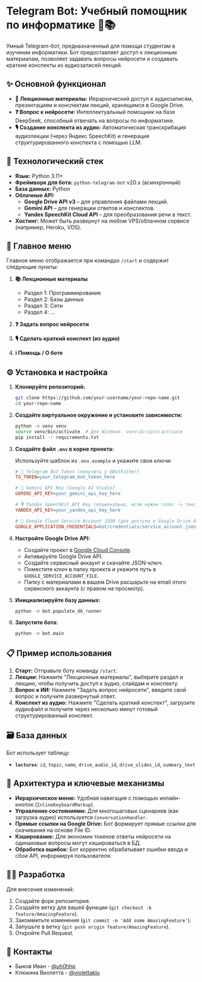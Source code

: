 
# Telegram Bot: Учебный помощник по информатике 🤖📚

Умный Telegram-бот, предназначенный для помощи студентам в изучении информатики. Бот предоставляет доступ к лекционным материалам, позволяет задавать вопросы нейросети и создавать краткие конспекты из аудиозаписей лекций.

## ✨ Основной функционал

*   **📖 Лекционные материалы:** Иерархический доступ к аудиозаписям, презентациям и конспектам лекций, хранящимся в Google Drive.
*   **❓ Вопрос к нейросети:** Интеллектуальный помощник на базе DeepSeek, способный отвечать на вопросы по информатике.
*   **🎙️ Создание конспекта из аудио:** Автоматическая транскрибация аудиолекции (через Яндекс SpeechKit) и генерация структурированного конспекта с помощью LLM.

## 🚀 Технологический стек

*   **Язык:** Python 3.11+
*   **Фреймворк для бота:** `python-telegram-bot` v20.x (асинхронный)
*   **База данных:** Python
*   **Облачные API:**
    *   **Google Drive API v3** – для управления файлами лекций.
    *   **Gemini API** – для генерации ответов и конспектов.
    *   **Yandex SpeechKit Cloud API** – для преобразования речи в текст.
*   **Хостинг:** Может быть развернут на любом VPS/облачном сервисе (например, Heroku, VDS).


## 📱 Главное меню

Главное меню отображается при командах `/start` и содержит следующие пункты:

1. **📚 Лекционные материалы**
   - Раздел 1: Программирование
   - Раздел 2: Базы данных  
   - Раздел 3: Сети
   - Раздел 4: ...

2. **❓ Задать вопрос нейросети**

3. **🎙️ Сделать краткий конспект (из аудио)**

4. **ℹ️ Помощь / О боте**

## ⚙️ Установка и настройка

1.  **Клонируйте репозиторий:**
    ```bash
    git clone https://github.com/your-username/your-repo-name.git
    cd your-repo-name
    ```

2.  **Создайте виртуальное окружение и установите зависимости:**
    ```bash
    python -m venv venv
    source venv/bin/activate  # Для Windows: venv\Scripts\activate
    pip install -r requirements.txt
    ```
3. **Создайте файл `.env` в корне проекта:**

   Используйте шаблон из `.env.example` и укажите свои ключи:

   ```ini
   # 🔑 Telegram Bot Token (получить у @BotFather)
   TG_TOKEN=your_telegram_bot_token_here

   # 🤖 Gemini API Key (Google AI Studio)
   GEMINI_API_KEY=your_gemini_api_key_here

   # 🎙️ Yandex SpeechKit API Key (опционально, если нужен голос -> текст)
   YANDEX_API_KEY=your_yandex_api_key_here

   # 📂 Google Cloud Service Account JSON (для доступа к Google Drive API)
   GOOGLE_APPLICATION_CREDENTIALS=bot/credentials/service_account.json

4.  **Настройте Google Drive API:**
    *   Создайте проект в [Google Cloud Console](https://console.cloud.google.com/).
    *   Активируйте Google Drive API.
    *   Создайте сервисный аккаунт и скачайте JSON-ключ.
    *   Поместите ключ в папку проекта и укажите путь в `GOOGLE_SERVICE_ACCOUNT_FILE`.
    *   Папку с материалами в вашем Drive расшарьте на email этого сервисного аккаунта (с правом на просмотр).

5.  **Инициализируйте базу данных:**
    ```bash
    python -m bot.populate_db_runner 
    ```

6.  **Запустите бота:**
    ```bash
    python -m bot.main
    ```

## 📋 Пример использования

1.  **Старт:** Отправьте боту команду `/start`.
2.  **Лекции:** Нажмите "Лекционные материалы", выберите раздел и лекцию, чтобы получить доступ к аудио, слайдам и конспекту.
3.  **Вопрос к ИИ:** Нажмите "Задать вопрос нейросети", введите свой вопрос и получите развернутый ответ.
4.  **Конспект из аудио:** Нажмите "Сделать краткий конспект", загрузите аудиофайл и получите через несколько минут готовый структурированный конспект.

## 🗃️ База данных

Бот использует таблицу:

*   **`lectures`**: `id`, `topic`, `name`, `drive_audio_id`, `drive_slides_id`, `summary_text`

## 🔧 Архитектура и ключевые механизмы

*   **Иерархическое меню:** Удобная навигация с помощью инлайн-кнопок (`InlineKeyboardMarkup`).
*   **Управление состояниями:** Для многошаговых сценариев (как загрузка аудио) используется `ConversationHandler`.
*   **Прямые ссылки на Google Drive:** Бот формирует прямые ссылки для скачивания на основе File ID.
*   **Кэширование:** Для экономии токенов ответы нейросети на одинаковые вопросы могут кэшироваться в БД.
*   **Обработка ошибок:** Бот корректно обрабатывает ошибки ввода и сбои API, информируя пользователя.

## 👨‍💻 Разработка

Для внесения изменений:

1.  Создайте форк репозитория.
2.  Создайте ветку для вашей функции (`git checkout -b feature/AmazingFeature`).
3.  Закоммитьте изменения (`git commit -m 'Add some AmazingFeature'`).
4.  Запушьте в ветку (`git push origin feature/AmazingFeature`).
5.  Откройте Pull Request.

## 🤝 Контакты

* Быков Иван - [@uh0hhp](https://t.me/uh0hhp)
* Клюкина Виолетта - [@violettaklu](https://t.me/violettaklu)
